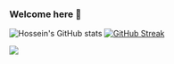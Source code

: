 ### Welcome here 👋
 

![Hossein's GitHub stats](https://github-readme-stats.vercel.app/api?username=Hosseincpl&show_icons=true&theme=dark)
[![GitHub Streak](https://streak-stats.demolab.com?user=Hosseincpl&theme=dark&hide_border=False)](https://git.io/streak-stats)
<div align="left">
 
<img src="https://komarev.com/ghpvc/?username=Hosseincpl&&style=flat-square" align="left" />
</div>

